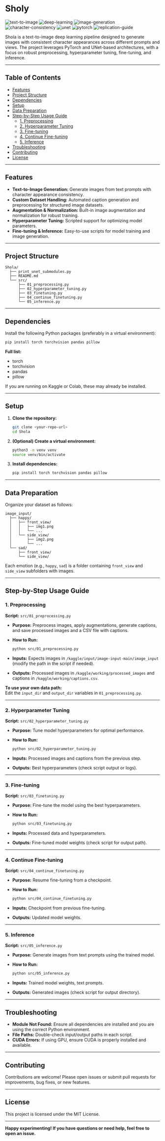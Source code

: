 # Sholy
 
![text-to-image](https://img.shields.io/badge/text--to--image-blue)
![deep-learning](https://img.shields.io/badge/deep--learning-green)
![image-generation](https://img.shields.io/badge/image--generation-purple)
![character-consistency](https://img.shields.io/badge/character--consistency-orange)
![unet](https://img.shields.io/badge/unet-red)
![pytorch](https://img.shields.io/badge/pytorch-lightgrey)
![replication-guide](https://img.shields.io/badge/replication--guide-brightgreen)

Shola is a text-to-image deep learning pipeline designed to generate images with consistent character appearances across different prompts and views. The project leverages PyTorch and UNet-based architectures, with a focus on robust preprocessing, hyperparameter tuning, fine-tuning, and inference.

---

## Table of Contents

- [Features](#features)
- [Project Structure](#project-structure)
- [Dependencies](#dependencies)
- [Setup](#setup)
- [Data Preparation](#data-preparation)
- [Step-by-Step Usage Guide](#step-by-step-usage-guide)
  - [1. Preprocessing](#1-preprocessing)
  - [2. Hyperparameter Tuning](#2-hyperparameter-tuning)
  - [3. Fine-tuning](#3-fine-tuning)
  - [4. Continue Fine-tuning](#4-continue-fine-tuning)
  - [5. Inference](#5-inference)
- [Troubleshooting](#troubleshooting)
- [Contributing](#contributing)
- [License](#license)

---

## Features

- **Text-to-Image Generation:** Generate images from text prompts with character appearance consistency.
- **Custom Dataset Handling:** Automated caption generation and preprocessing for structured image datasets.
- **Augmentation & Normalization:** Built-in image augmentation and normalization for robust training.
- **Hyperparameter Tuning:** Scripted support for optimizing model parameters.
- **Fine-tuning & Inference:** Easy-to-use scripts for model training and image generation.

---

## Project Structure

```
Shola/
  ├── print_unet_submodules.py
  ├── README.md
  └── src/
      ├── 01_preprocessing.py
      ├── 02_hyperparameter_tuning.py
      ├── 03_finetuning.py
      ├── 04_continue_finetuning.py
      └── 05_inference.py
```

---

## Dependencies

Install the following Python packages (preferably in a virtual environment):

```bash
pip install torch torchvision pandas pillow
```

**Full list:**
- torch
- torchvision
- pandas
- pillow

If you are running on Kaggle or Colab, these may already be installed.

---

## Setup

1. **Clone the repository:**
   ```bash
   git clone <your-repo-url>
   cd Shola
   ```

2. **(Optional) Create a virtual environment:**
   ```bash
   python3 -m venv venv
   source venv/bin/activate
   ```

3. **Install dependencies:**
   ```bash
   pip install torch torchvision pandas pillow
   ```

---

## Data Preparation

Organize your dataset as follows:

```
image_input/
  ├── happy/
  │   ├── front_view/
  │   │   ├── img1.png
  │   │   └── ...
  │   └── side_view/
  │       ├── img2.png
  │       └── ...
  └── sad/
      ├── front_view/
      └── side_view/
```

Each emotion (e.g., `happy`, `sad`) is a folder containing `front_view` and `side_view` subfolders with images.

---

## Step-by-Step Usage Guide

### 1. Preprocessing

**Script:** `src/01_preprocessing.py`

- **Purpose:** Preprocess images, apply augmentations, generate captions, and save processed images and a CSV file with captions.
- **How to Run:**

  ```bash
  python src/01_preprocessing.py
  ```

- **Inputs:** Expects images in `/kaggle/input/image-input-main/image_input` (modify the path in the script if needed).
- **Outputs:** Processed images in `/kaggle/working/processed_images` and captions in `/kaggle/working/captions.csv`.

**To use your own data path:**  
Edit the `input_dir` and `output_dir` variables in `01_preprocessing.py`.

---

### 2. Hyperparameter Tuning

**Script:** `src/02_hyperparameter_tuning.py`

- **Purpose:** Tune model hyperparameters for optimal performance.
- **How to Run:**

  ```bash
  python src/02_hyperparameter_tuning.py
  ```

- **Inputs:** Processed images and captions from the previous step.
- **Outputs:** Best hyperparameters (check script output or logs).

---

### 3. Fine-tuning

**Script:** `src/03_finetuning.py`

- **Purpose:** Fine-tune the model using the best hyperparameters.
- **How to Run:**

  ```bash
  python src/03_finetuning.py
  ```

- **Inputs:** Processed data and hyperparameters.
- **Outputs:** Fine-tuned model weights (check script for output path).

---

### 4. Continue Fine-tuning

**Script:** `src/04_continue_finetuning.py`

- **Purpose:** Resume fine-tuning from a checkpoint.
- **How to Run:**

  ```bash
  python src/04_continue_finetuning.py
  ```

- **Inputs:** Checkpoint from previous fine-tuning.
- **Outputs:** Updated model weights.

---

### 5. Inference

**Script:** `src/05_inference.py`

- **Purpose:** Generate images from text prompts using the trained model.
- **How to Run:**

  ```bash
  python src/05_inference.py
  ```

- **Inputs:** Trained model weights, text prompts.
- **Outputs:** Generated images (check script for output directory).

---

## Troubleshooting

- **Module Not Found:** Ensure all dependencies are installed and you are using the correct Python environment.
- **File Paths:** Double-check input/output paths in each script.
- **CUDA Errors:** If using GPU, ensure CUDA is properly installed and available.

---

## Contributing

Contributions are welcome! Please open issues or submit pull requests for improvements, bug fixes, or new features.

---

## License

This project is licensed under the MIT License.

---

**Happy experimenting! If you have questions or need help, feel free to open an issue.**
